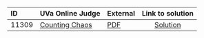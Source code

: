 | ID | UVa Online Judge | External | Link to solution |
|:---|:---|:---|:---:|
| 11309 | [Counting Chaos](https://onlinejudge.org/index.php?option=com_onlinejudge&Itemid=8&category=615&page=show_problem&problem=2284) | [PDF](https://onlinejudge.org/external/113/11309.pdf) | [Solution](https://github.com/versenyi98/uva-solutions/tree/main/solutions/11309%20-%20Counting%20Chaos)|

